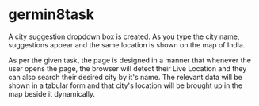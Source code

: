 # germin8task
A city suggestion dropdown box is created. As you type the city name, suggestions appear and the same location is shown on the map of India.

As per the given task, the page is designed in a manner that whenever the user opens the page, the browser will detect their Live Location and they can also search their desired city by it's name. The relevant data will be shown in a tabular form and that city's location will be brought up in the map beside it dynamically.